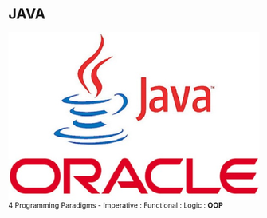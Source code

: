 # JAVA  
![Algorithm schema](./images/Java-Logo.jpg)
4 Programming Paradigms - Imperative : Functional : Logic : <b>OOP</b>
